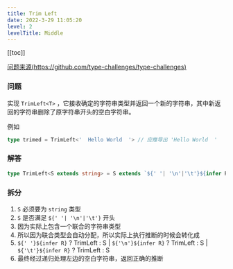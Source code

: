 ```yaml
---
title: Trim Left
date: 2022-3-29 11:05:20
level: 2
levelTitle: Middle
---
```


[[toc]]

[问题来源(https://github.com/type-challenges/type-challenges)](https://github.com/FuBaooo/type-challenges/blob/master/questions/106-medium-trimleft/README.zh-CN.md)

### 问题
实现 `TrimLeft<T>` ，它接收确定的字符串类型并返回一个新的字符串，其中新返回的字符串删除了原字符串开头的空白字符串。

例如
```typescript
type trimed = TrimLeft<'  Hello World  '> // 应推导出 'Hello World  '
```

### 解答
```typescript
type TrimLeft<S extends string> = S extends `${' '| '\n'|'\t'}${infer R}` ? TrimLeft<R> : S
```

### 拆分
1. `S` 必须要为 `string` 类型
2. `S` 是否满足 `${' '| '\n'|'\t'}` 开头
3. 因为实际上包含一个联合的字符串类型
4. 所以因为联合类型会自动分配，所以实际上执行推断的时候会转化成
5. `${' '}${infer R}` ? TrimLeft<R> : S | `${'\n'}${infer R}` ? TrimLeft<R> : S | `${'\t'}${infer R}` ? TrimLeft<R> : S
6. 最终经过递归处理左边的空白字符串，返回正确的推断
